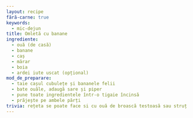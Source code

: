 ```yaml
---
layout: recipe
fără-carne: true
keywords:
  - mic-dejun
title: Omletă cu banane
ingrediente:
  - ouă (de casă)
  - banane
  - caș
  - mărar
  - boia
  - ardei iute uscat (opțional)
mod_de_preparare:
  - taie cașul cubulețe și bananele felii
  - bate ouăle, adaugă sare și piper
  - pune toate ingredientele într-o tigaie încinsă
  - prăjește pe ambele părți
trivia: rețeta se poate face si cu ouă de broască testoasă sau struț
---
```

